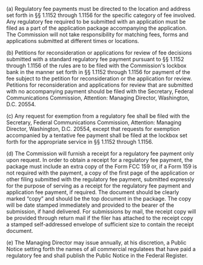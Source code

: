 (a) Regulatory fee payments must be directed to the location and address set forth in §§ 1.1152 through 1.1156 for the specific category of fee involved. Any regulatory fee required to be submitted with an application must be filed as a part of the application package accompanying the application. The Commission will not take responsibility for matching fees, forms and applications submitted at different times or locations.

(b) Petitions for reconsideration or applications for review of fee decisions submitted with a standard regulatory fee payment pursuant to §§ 1.1152 through 1.1156 of the rules are to be filed with the Commission's lockbox bank in the manner set forth in §§ 1.1152 through 1.1156 for payment of the fee subject to the petition for reconsideration or the application for review. Petitions for reconsideration and applications for review that are submitted with no accompanying payment should be filed with the Secretary, Federal Communications Commission, Attention: Managing Director, Washington, D.C. 20554.

(c) Any request for exemption from a regulatory fee shall be filed with the Secretary, Federal Communications Commission, Attention: Managing Director, Washington, D.C. 20554, except that requests for exemption accompanied by a tentative fee payment shall be filed at the lockbox set forth for the appropriate service in §§ 1.1152 through 1.1156.

(d) The Commission will furnish a receipt for a regulatory fee payment only upon request. In order to obtain a receipt for a regulatory fee payment, the package must include an extra copy of the Form FCC 159 or, if a Form 159 is not required with the payment, a copy of the first page of the application or other filing submitted with the regulatory fee payment, submitted expressly for the purpose of serving as a receipt for the regulatory fee payment and application fee payment, if required. The document should be clearly marked “copy” and should be the top document in the package. The copy will be date stamped immediately and provided to the bearer of the submission, if hand delivered. For submissions by mail, the receipt copy will be provided through return mail if the filer has attached to the receipt copy a stamped self-addressed envelope of sufficient size to contain the receipt document.

(e) The Managing Director may issue annually, at his discretion, a Public Notice setting forth the names of all commercial regulatees that have paid a regulatory fee and shall publish the Public Notice in the Federal Register.
                                    

